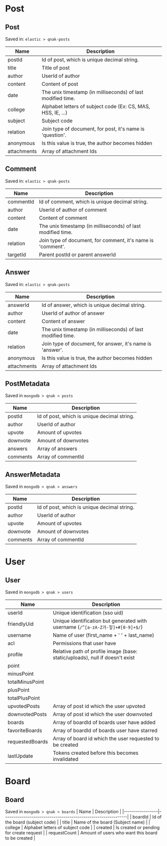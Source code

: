 # Post
## Post
Saved in: `elastic > qnak-posts`

| Name        | Description                                                  |
|-------------|--------------------------------------------------------------|
| postId      | Id of post, which is unique decimal string.                  |
| title       | Title of post                                                |
| author      | UserId of author                                             |
| content     | Content of post                                              |
| date        | The unix timestamp (in milliseconds) of last modified time.  |
| college     | Alphabet letters of subject code (Ex: CS, MAS, HSS, IE, ...) |
| subject     | Subject code                                                 |
| relation    | Join type of document, for post, it's name is 'question'.    |
| anonymous   | Is this value is true, the author becomes hidden             |
| attachments | Array of attachment Ids                                      |

## Comment
Saved in: `elastic > qnak-posts`

| Name      | Description                                                                     |
|-----------|---------------------------------------------------------------------------------|
| commentId | Id of comment, which is unique decimal string.                                  |
| author    | UserId of author of comment                                                     |
| content   | Content of comment                                                              |
| date      | The unix timestamp (in milliseconds) of last modified time.                     |
| relation  | Join type of document, for comment, it's name is 'comment'.                     |
| targetId  | Parent postId or parent answerId                                                |

## Answer
Saved in: `elastic > qnak-posts`

| Name        | Description                                                  |
|-------------|--------------------------------------------------------------|
| answerId    | Id of answer, which is unique decimal string.                |
| author      | UserId of author of answer                                   |
| content     | Content of answer                                            |
| date        | The unix timestamp (in milliseconds) of last modified time.  |
| relation    | Join type of document, for answer, it's name is 'answer'.    |
| anonymous   | Is this value is true, the author becomes hidden             |
| attachments | Array of attachment Ids                                      |

## PostMetadata
Saved in `mongodb > qnak > posts`

| Name     | Description                                                  |
|----------|--------------------------------------------------------------|
| postId   | Id of post, which is unique decimal string.                  |
| author   | UserId of author                                             |
| upvote   | Amount of upvotes                                            |
| downvote | Amount of downvotes                                          |
| answers  | Array of answers                                             |
| comments | Array of commentId                                           |

## AnswerMetadata
Saved in `mongodb > qnak > answers`

| Name     | Description                                                  |
|----------|--------------------------------------------------------------|
| postId   | Id of post, which is unique decimal string.                  |
| author   | UserId of author                                             |
| upvote   | Amount of upvotes                                            |
| downvote | Amount of downvotes                                          |
| comments | Array of commentId                                           |

# User
## User
Saved in `mongodb > qnak > users`

| Name            | Description                                                                    |
|-----------------|--------------------------------------------------------------------------------|
| userId          | Unique identification (sso uid)                                                |
| friendlyUid     | Unique identification but generated with username (`/^[a-zA-Z가-힣]+#[0-9]+$/`) |
| username        | Name of user (first_name + ' ' + last_name)                                    |
| acl             | Permissions that user have                                                     |
| profile         | Relative path of profile image (base: static/uploads), null if doesn't exist   |
| point           |                                                                                |
| minusPoint      |                                                                                |
| totalMinusPoint |                                                                                |
| plusPoint       |                                                                                |
| totalPlusPoint  |                                                                                |
| upvotedPosts    | Array of post id which the user upvoted                                        |
| downvotedPosts  | Array of post id which the user downvoted                                      |
| boards          | Array of boardId of boards user have added                                     |
| favoriteBoards  | Array of boardId of boards user have starred                                   |
| requestedBoards | Array of board id which the user requested to be created                       |
| lastUpdate      | Tokens created before this becomes invalidated                                 |

# Board
## Board
Saved in `mongodb > qnak > boards`
| Name            | Description                                                  |
|-----------------|--------------------------------------------------------------|
| boardId         | Id of the board (subject code)                               |
| title           | Name of the board (Subject name)                             |
| college         | Alphabet letters of subject code                             |
| created         | Is created or pending for create request                     |
| requestCount    | Amount of users who want this board to be created            |
